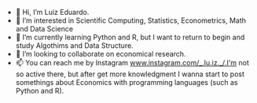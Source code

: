 - 👋 Hi, I’m Luiz Eduardo.
- 👀 I’m interested in Scientific Computing, Statistics, Econometrics, Math and Data Science
- 🌱 I’m currently learning Python and R, but I want to return to begin and study Algothims and Data Structure.
- 💞️ I’m looking to collaborate on economical research.
- 📫 You can reach me by Instagram www.instagram.com/_.lu.iz._/.I'm not so active there, but after get more knowledgment 
I wanna start to post somethings about Economics with programming languages (such as Python and R).

<!---
Luiz-Eduardo-de-Lima/Luiz-Eduardo-de-Lima is a ✨ special ✨ repository because its `README.md` (this file) appears on your GitHub profile.
You can click the Preview link to take a look at your changes.
--->
